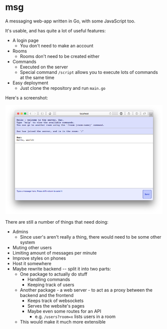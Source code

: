 # msg

A messaging web-app written in Go, with some JavaScript too.

It's usable, and has quite a lot of useful features:

  - A login page
    - You don't need to make an account
  - Rooms
    - Rooms don't need to be created either
  - Commands
    - Executed on the server
	- Special command `/script` allows you to execute
	  lots of commands at the same time
  - Easy deployment
    - Just clone the repository and run `main.go`

Here's a screenshot:

![](screenshot.png)

There are still a number of things that need doing:

  - Admins
    - Since user's aren't really a thing, there would
	  need to be some other system
  - Muting other users
  - Limiting amount of messages per minute
  - Improve styles on phones
  - Host it somewhere
  - Maybe rewrite backend -- split it into two parts:
    - One package to actually do stuff
	  - Handling commands
	  - Keeping track of users
    - Another package - a web server - to act as a proxy
	  between the backend and the frontend
	  - Keeps track of websockets
	  - Serves the website's pages
	  - Maybe even some routes for an API
	    - e.g. `/users?room=x` lists users in a room
    - This would make it much more extensible
